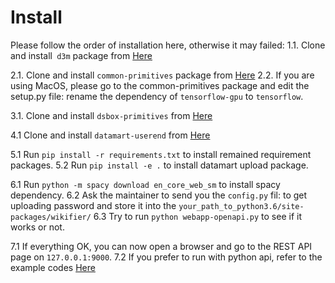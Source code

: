 # Install

Please follow the order of installation here, otherwise it may failed:
1.1. Clone and install` d3m` package from [Here](https://gitlab.com/datadrivendiscovery/d3m "link title")

2.1. Clone and install `common-primitives` package from [Here](https://gitlab.com/datadrivendiscovery/common-primitives "link title")
2.2. If you are using MacOS, please go to the common-primitives package and edit the setup.py file: rename the dependency of `tensorflow-gpu` to `tensorflow`.

3.1. Clone and install `dsbox-primitives` from  [Here](https://github.com/usc-isi-i2/dsbox-primitives "link title")

4.1 Clone and install `datamart-userend` from  [Here](https://github.com/usc-isi-i2/datamart-userend "link title")

5.1  Run `pip install -r requirements.txt` to install remained requirement packages.
5.2 Run `pip install -e .` to install datamart upload package.

6.1 Run `python -m spacy download en_core_web_sm` to install spacy dependency.
6.2 Ask the maintainer to send you the `config.py` fil: to get uploading password and store it into the `your_path_to_python3.6/site-packages/wikifier/`
6.3 Try to run `python webapp-openapi.py` to see if it works or not.

7.1 If everything OK, you can now open a browser and go to the REST API page on `127.0.0.1:9000`.
7.2 If you prefer to run with python api, refer to the example codes [Here](https://github.com/usc-isi-i2/datamart-upload/tree/d3m/examples)
